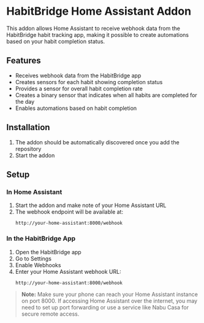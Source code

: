 # HabitBridge Home Assistant Addon

This addon allows Home Assistant to receive webhook data from the HabitBridge habit tracking app, making it possible to create automations based on your habit completion status.

## Features

- Receives webhook data from the HabitBridge app
- Creates sensors for each habit showing completion status
- Provides a sensor for overall habit completion rate
- Creates a binary sensor that indicates when all habits are completed for the day
- Enables automations based on habit completion

## Installation

1. The addon should be automatically discovered once you add the repository
2. Start the addon

## Setup

### In Home Assistant

1. Start the addon and make note of your Home Assistant URL
2. The webhook endpoint will be available at:
   ```
   http://your-home-assistant:8000/webhook
   ```

### In the HabitBridge App

1. Open the HabitBridge app
2. Go to Settings
3. Enable Webhooks
4. Enter your Home Assistant webhook URL:
   ```
   http://your-home-assistant:8000/webhook
   ```

> **Note:** Make sure your phone can reach your Home Assistant instance on port 8000. If accessing Home Assistant over the internet, you may need to set up port forwarding or use a service like Nabu Casa for secure remote access.
